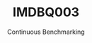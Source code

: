 ---
layout: default
title: IMDBQ003
subtitle: Continuous Benchmarking
selected: IMDB
expanded: Benchmarking
benchmark: /individual_results/IMDBQ003.html
---